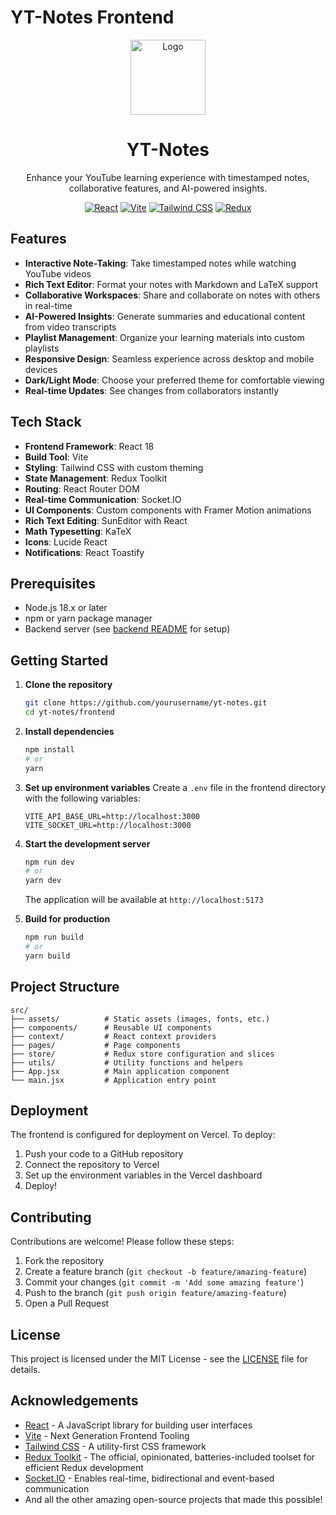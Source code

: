 # YT-Notes Frontend

<div align="center">
  <p align="center">
    <img src="public/logo.svg" alt="Logo" width="120" height="120">
  </p>
  <h1>YT-Notes</h1>
  <p>Enhance your YouTube learning experience with timestamped notes, collaborative features, and AI-powered insights.</p>
  
  [![React](https://img.shields.io/badge/React-20232A?style=for-the-badge&logo=react&logoColor=61DAFB)](https://reactjs.org/)
  [![Vite](https://img.shields.io/badge/Vite-B73BFE?style=for-the-badge&logo=vite&logoColor=FFD62E)](https://vitejs.dev/)
  [![Tailwind CSS](https://img.shields.io/badge/Tailwind_CSS-38B2AC?style=for-the-badge&logo=tailwind-css&logoColor=white)](https://tailwindcss.com/)
  [![Redux](https://img.shields.io/badge/Redux-593D88?style=for-the-badge&logo=redux&logoColor=white)](https://redux-toolkit.js.org/)
</div>

## Features

- **Interactive Note-Taking**: Take timestamped notes while watching YouTube videos
- **Rich Text Editor**: Format your notes with Markdown and LaTeX support
- **Collaborative Workspaces**: Share and collaborate on notes with others in real-time
- **AI-Powered Insights**: Generate summaries and educational content from video transcripts
- **Playlist Management**: Organize your learning materials into custom playlists
- **Responsive Design**: Seamless experience across desktop and mobile devices
- **Dark/Light Mode**: Choose your preferred theme for comfortable viewing
- **Real-time Updates**: See changes from collaborators instantly

## Tech Stack

- **Frontend Framework**: React 18
- **Build Tool**: Vite
- **Styling**: Tailwind CSS with custom theming
- **State Management**: Redux Toolkit
- **Routing**: React Router DOM
- **Real-time Communication**: Socket.IO
- **UI Components**: Custom components with Framer Motion animations
- **Rich Text Editing**: SunEditor with React
- **Math Typesetting**: KaTeX
- **Icons**: Lucide React
- **Notifications**: React Toastify

## Prerequisites

- Node.js 18.x or later
- npm or yarn package manager
- Backend server (see [backend README](../backend/README.md) for setup)

## Getting Started

1. **Clone the repository**
   ```bash
   git clone https://github.com/yourusername/yt-notes.git
   cd yt-notes/frontend
   ```

2. **Install dependencies**
   ```bash
   npm install
   # or
   yarn
   ```

3. **Set up environment variables**
   Create a `.env` file in the frontend directory with the following variables:
   ```env
   VITE_API_BASE_URL=http://localhost:3000
   VITE_SOCKET_URL=http://localhost:3000
   ```

4. **Start the development server**
   ```bash
   npm run dev
   # or
   yarn dev
   ```
   The application will be available at `http://localhost:5173`

5. **Build for production**
   ```bash
   npm run build
   # or
   yarn build
   ```

## Project Structure

```
src/
├── assets/          # Static assets (images, fonts, etc.)
├── components/      # Reusable UI components
├── context/         # React context providers
├── pages/           # Page components
├── store/           # Redux store configuration and slices
├── utils/           # Utility functions and helpers
├── App.jsx          # Main application component
└── main.jsx         # Application entry point
```

## Deployment

The frontend is configured for deployment on Vercel. To deploy:

1. Push your code to a GitHub repository
2. Connect the repository to Vercel
3. Set up the environment variables in the Vercel dashboard
4. Deploy!

## Contributing

Contributions are welcome! Please follow these steps:

1. Fork the repository
2. Create a feature branch (`git checkout -b feature/amazing-feature`)
3. Commit your changes (`git commit -m 'Add some amazing feature'`)
4. Push to the branch (`git push origin feature/amazing-feature`)
5. Open a Pull Request

## License

This project is licensed under the MIT License - see the [LICENSE](LICENSE) file for details.

## Acknowledgements

- [React](https://reactjs.org/) - A JavaScript library for building user interfaces
- [Vite](https://vitejs.dev/) - Next Generation Frontend Tooling
- [Tailwind CSS](https://tailwindcss.com/) - A utility-first CSS framework
- [Redux Toolkit](https://redux-toolkit.js.org/) - The official, opinionated, batteries-included toolset for efficient Redux development
- [Socket.IO](https://socket.io/) - Enables real-time, bidirectional and event-based communication
- And all the other amazing open-source projects that made this possible!
